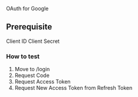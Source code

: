 OAuth for Google

## Prerequisite

Client ID
Client Secret

### How to test

1. Move to /login
2. Request Code
3. Request Access Token
4. Request New Access Token from Refresh Token
